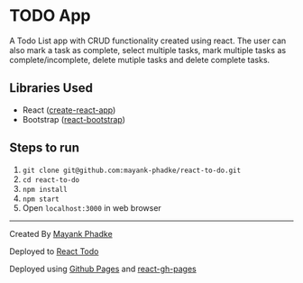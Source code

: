 # TODO App

A Todo List app with CRUD functionality created using react. The user can also mark a task as complete, select multiple tasks, mark multiple tasks as complete/incomplete, delete mutiple tasks and delete complete tasks.

## Libraries Used
* React ([create-react-app](https://github.com/facebook/create-react-app))
* Bootstrap ([react-bootstrap](https://react-bootstrap.github.io/))

## Steps to run
1. ```git clone git@github.com:mayank-phadke/react-to-do.git```
2. ```cd react-to-do```
3. ```npm install```
4. ```npm start```
5. Open ```localhost:3000``` in web browser


---

Created By [Mayank Phadke](https://mayank-phadke.github.io)

Deployed to [React Todo](https://mayank-phadke.github.io/react-to-do)

Deployed using [Github Pages](https://pages.github.com/) and [react-gh-pages](https://github.com/gitname/react-gh-pages)